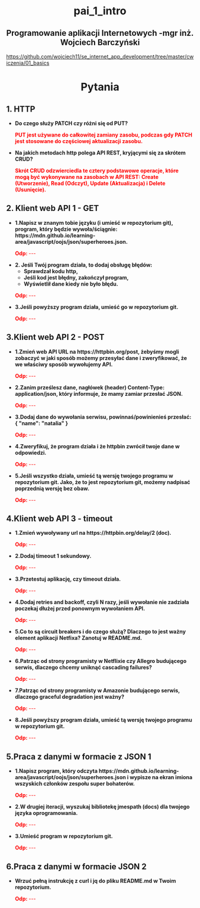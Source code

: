 <body>

 <h1><center>pai_1_intro</center></h1>

<h2><center>Programowanie aplikacji Internetowych -mgr inż. Wojciech Barczyński</center></h2>

<href>https://github.com/wojciech11/se_internet_app_development/tree/master/cwiczenia/01_basics</href>

<h1><b><center>Pytania</center></b></h1>

<h2>1. HTTP</h2>
<ul>
<li><b>Do czego służy PATCH czy różni się od PUT?</b>
<p style ="color:red"><b>PUT jest używane do całkowitej zamiany zasobu, podczas gdy PATCH jest stosowane do częściowej aktualizacji zasobu.</b></p>
<li><b>Na jakich metodach http polega API REST, kryjącymi się za skrótem CRUD?</b>
<p style ="color:red"><b>Skrót CRUD odzwierciedla te cztery podstawowe operacje, które mogą być wykonywane na zasobach w API REST: Create (Utworzenie), Read (Odczyt), Update (Aktualizacja) i Delete (Usunięcie). </b></p>
</ul>

<h2>2. Klient web API 1 - GET</h2>
<ul>
<li><b>1.Napisz w znanym tobie języku (i umieść w repozytorium git), program, który będzie wywoła/ściągnie: https://mdn.github.io/learning-area/javascript/oojs/json/superheroes.json.</b>
<p style ="color:red"><b>Odp: </b>---</p>
<li><b>2. Jeśli Twój program działa, to dodaj obsługę błędów:
<ul>
<li>Sprawdzał kodu http,
<li>Jeśli kod jest błędny, zakończył program,
<li>Wyświetlił dane kiedy nie było błędu.</b>
</ul>
<p style ="color:red"><b>Odp: </b>---</p>
<li><b>3.Jeśli powyższy program działa, umieść go w repozytorium git.</b>
<p style ="color:red"><b>Odp: </b>---</p>
</ul>

<h2>3.Klient web API 2 - POST</h2>
<ul>
<li><b>1.Zmień web API URL na https://httpbin.org/post, żebyśmy mogli zobaczyć w jaki sposób możemy przesyłać dane i zweryfikować, że we właściwy sposób wywołujemy API.</b>
<p style ="color:red"><b>Odp: </b>---</p>
<li><b>2.Zanim prześlesz dane, nagłówek (header) Content-Type: application/json, który informuje, że mamy zamiar przesłać JSON.</b>
<p style ="color:red"><b>Odp: </b>---</p>
<li><b>3.Dodaj dane do wywołania serwisu, powinnaś/powinienieś przesłać:
{
"name": "natalia"
}
</b>
<p style ="color:red"><b>Odp: </b>---</p>
<li><b>4.Zweryfikuj, że program działa i że httpbin zwrócił twoje dane w odpowiedzi.</b>
<p style ="color:red"><b>Odp: </b>---</p>
<li><b>5.Jeśli wszystko działa, umieść tą wersję twojego programu w repozytorium git. Jako, że to jest repozytorium git, możemy nadpisać poprzednią wersję bez obaw.</b>
<p style ="color:red"><b>Odp: </b>---</p>
</ul>

<h2>4.Klient web API 3 - timeout</h2>
<ul>
<li><b>1.Zmień wywoływany url na https://httpbin.org/delay/2 (doc).</b>
<p style ="color:red"><b>Odp: </b>---</p>
<li><b>2.Dodaj timeout 1 sekundowy.</b>
<p style ="color:red"><b>Odp: </b>---</p>
<li><b>3.Przetestuj aplikację, czy timeout działa.</b>
<p style ="color:red"><b>Odp: </b>---</p>
<li><b>4.Dodaj retries and backoff, czyli N razy, jeśli wywołanie nie zadziała poczekaj dłużej przed ponownym wywołaniem API.</b>
<p style ="color:red"><b>Odp: </b>---</p>
<li><b>5.Co to są circuit breakers i do czego służą? Dlaczego to jest ważny element aplikacji Netfixa? Zanotuj w README.md.</b>
<p style ="color:red"><b>Odp: </b>---</p>
<li><b>6.Patrząc od strony programisty w Netflixie czy Allegro budującego serwis, dlaczego chcemy uniknąć cascading failures?</b>
<p style ="color:red"><b>Odp: </b>---</p>
<li><b>7.Patrząc od strony programisty w Amazonie budującego serwis, dlaczego graceful degradation jest ważny?</b>
<p style ="color:red"><b>Odp: </b>---</p>
<li><b>8.Jeśli powyższy program działa, umieść tą wersję twojego programu w repozytorium git.</b>
<p style ="color:red"><b>Odp: </b>---</p>
</ul>

<h2>5.Praca z danymi w formacie z JSON 1</h2>
<ul>
<li><b>1.Napisz program, który odczyta https://mdn.github.io/learning-area/javascript/oojs/json/superheroes.json i wypisze na ekran imiona wszyskich członków zespołu super bohaterów.</b>
<p style ="color:red"><b>Odp: </b>---</p>
<li><b>2.W drugiej iteracji, wyszukaj bibliotekę jmespath (docs) dla twojego języka oprogramowania.</b>
<p style ="color:red"><b>Odp: </b>---</p>
<li><b>3.Umieść program w repozytorium git.</b>
<p style ="color:red"><b>Odp: </b>---</p>
</ul>

<h2>6.Praca z danymi w formacie JSON 2</h2>
<ul>
<li><b>Wrzuć pełną instrukcję z curl i jq do pliku README.md w Twoim repozytorium.</b>
<p style ="color:red"><b>Odp: </b>---</p>
</ul>

</body>
</html>
